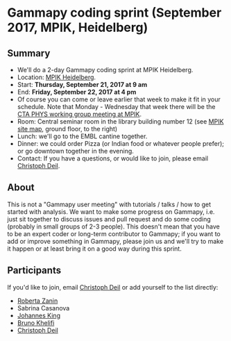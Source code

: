 # Gammapy coding sprint (September 2017, MPIK, Heidelberg)

## Summary

* We'll do a 2-day Gammapy coding sprint at MPIK Heidelberg.
* Location: [MPIK Heidelberg](https://www.mpi-hd.mpg.de/mpi/en/start/).
* Start: **Thursday, September 21, 2017 at 9 am**
* End: **Friday, September 22, 2017 at 4 pm**
* Of course you can come or leave earlier that week to make it fit in your schedule. Note that Monday - Wednesday that week there will be the [CTA PHYS working group meeting at MPIK](https://indico.cta-observatory.org/event/1471/).
* Room: Central seminar room in the library building number 12 (see [MPIK site map](https://www.mpi-hd.mpg.de/mpi/en/contact/access-and-site-map/), ground floor, to the right)
* Lunch: we'll go to the EMBL cantine together.
* Dinner: we could order Pizza (or Indian food or whatever people prefer); or go downtown together in the evening.
* Contact: If you have a questions, or would like to join, please email [Christoph Deil](https://github.com/cdeil).

## About

This is not a "Gammapy user meeting" with tutorials / talks / how to get started
with analysis. We want to make some progress on Gammapy, i.e. just sit together
to discuss issues and pull request and do some coding (probably in small groups
of 2-3 people). This doesn't mean that you have to be an expert coder or
long-term contributor to Gammapy; if you want to add or improve something in
Gammapy, please join us and we'll try to make it happen or at least bring it on
a good way during this sprint.

## Participants

If you'd like to join, email [Christoph Deil](https://github.com/cdeil) or add yourself to the list directly:

* [Roberta Zanin](https://github.com/robertazanin)
* Sabrina Casanova
* [Johannes King](https://github.com/joleroi)
* [Bruno Khelifi](https://github.com/bkhelifi)
* [Christoph Deil](https://github.com/cdeil)
